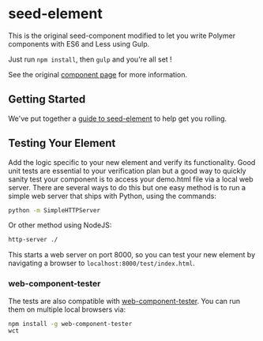 seed-element
============

This is the original seed-component modified to let you write Polymer components with ES6 and Less using Gulp.

Just run `npm install`, then `gulp` and you're all set !

See the original [component page](http://polymerlabs.github.io/seed-element) for more information.

## Getting Started

We've put together a [guide to seed-element](http://www.polymer-project.org/docs/start/reusableelements.html) to help get you rolling.

## Testing Your Element

Add the logic specific to your new element and verify its functionality. Good unit tests are essential to your verification plan but a good way to quickly sanity test your component is to access your demo.html file via a local web server. There are several ways to do this but one easy method is to run a simple web server that ships with Python, using the commands:

```sh
python -m SimpleHTTPServer
```

Or other method using NodeJS:

```sh
http-server ./
```

This starts a web server on port 8000, so you can test your new element by navigating a browser to `localhost:8000/test/index.html`.

### web-component-tester

The tests are also compatible with [web-component-tester](https://github.com/Polymer/web-component-tester). You can run them on multiple local browsers via:

```sh
npm install -g web-component-tester
wct
```
